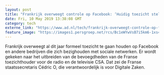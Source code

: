 ```yaml
---
layout: post
title: "Frankrijk overweegt controle op Facebook: ‘Huidig toezicht stelt niets voor’"
date: Fri, 10 May 2019 13:38:08 GMT
category: tech
externe_link: "https://www.ad.nl/tech/frankrijk-overweegt-controle-op-facebook-huidig-toezicht-stelt-niets-voor~aa4e5b8b/"
feature_image: "https://images1.persgroep.net/rcs/Bc1eWYwVsB7i5km6-1xs4Jy-bUU/diocontent/145740834/_fitwidth/400/?appId=21791a8992982cd8da851550a453bd7f&quality=0.7"
---
```


Frankrijk overweegt al dit jaar formeel toezicht te gaan houden op Facebook en andere bedrijven die zich bezighouden met sociale netwerken. Er wordt gekeken naar het uitbreiden van de bevoegdheden van de Franse toezichthouder voor de radio en de televisie CSA. Dat zei de Franse staatssecretaris Cédric O, die verantwoordelijk is voor Digitale Zaken.
